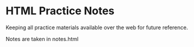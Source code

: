 # HTML Practice Notes

Keeping all practice materials available over the web for future reference.  


Notes are taken in notes.html
